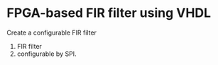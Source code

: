 # FPGA-based FIR filter using VHDL
Create a configurable FIR filter 
1. FIR filter
2. configurable by SPI.
